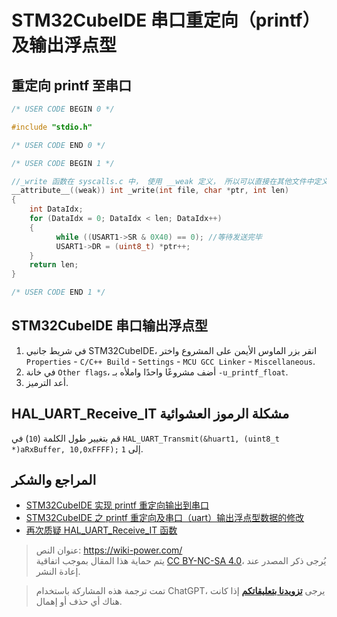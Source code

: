 # STM32CubeIDE 串口重定向（printf）及输出浮点型

## 重定向 printf 至串口

```c title="usart.c"
/* USER CODE BEGIN 0 */

#include "stdio.h"

/* USER CODE END 0 */

/* USER CODE BEGIN 1 */

//_write 函数在 syscalls.c 中， 使用 __weak 定义， 所以可以直接在其他文件中定义 _write 函数
__attribute__((weak)) int _write(int file, char *ptr, int len)
{
	int DataIdx;
	for (DataIdx = 0; DataIdx < len; DataIdx++)
	{
		  while ((USART1->SR & 0X40) == 0); //等待发送完毕
		  USART1->DR = (uint8_t) *ptr++;
	}
	return len;
}

/* USER CODE END 1 */
```

## STM32CubeIDE 串口输出浮点型

1. في شريط جانبي STM32CubeIDE، انقر بزر الماوس الأيمن على المشروع واختر `Properties` - `C/C++ Build` - `Settings` - `MCU GCC Linker` - `Miscellaneous`.
2. في خانة `Other flags`، أضف مشروعًا واحدًا واملأه بـ `-u_printf_float`.
3. أعد الترميز.

## HAL_UART_Receive_IT مشكلة الرموز العشوائية

قم بتغيير طول الكلمة (`10`) في `HAL_UART_Transmit(&huart1, (uint8_t *)aRxBuffer, 10,0xFFFF);` إلى `1`.

## المراجع والشكر

- [STM32CubeIDE 实现 printf 重定向输出到串口](https://blog.51cto.com/u_15353042/3751177)
- [STM32CubeIDE 之 printf 重定向及串口（uart）输出浮点型数据的修改](https://blog.csdn.net/qq_42980638/article/details/98359026)
- [再次质疑 HAL_UART_Receive_IT 函数](https://shequ.stmicroelectronics.cn/forum.php?mod=viewthread&tid=615546)

> عنوان النص: <https://wiki-power.com/>  
> يتم حماية هذا المقال بموجب اتفاقية [CC BY-NC-SA 4.0](https://creativecommons.org/licenses/by/4.0/deed.zh)، يُرجى ذكر المصدر عند إعادة النشر.

> تمت ترجمة هذه المشاركة باستخدام ChatGPT، يرجى [**تزويدنا بتعليقاتكم**](https://github.com/linyuxuanlin/Wiki_MkDocs/issues/new) إذا كانت هناك أي حذف أو إهمال.